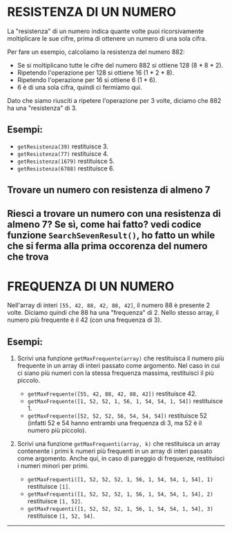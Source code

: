 # RESISTENZA DI UN NUMERO

La "resistenza" di un numero indica quante volte puoi ricorsivamente moltiplicare le sue cifre, prima di ottenere un numero di una sola cifra.

Per fare un esempio, calcoliamo la resistenza del numero 882:

- Se si moltiplicano tutte le cifre del numero 882 si ottiene 128 (8 * 8 * 2).
- Ripetendo l'operazione per 128 si ottiene 16 (1 * 2 * 8).
- Ripetendo l'operazione per 16 si ottiene 6 (1 * 6).
- 6 è di una sola cifra, quindi ci fermiamo qui.

Dato che siamo riusciti a ripetere l'operazione per 3 volte, diciamo che 882 ha una "resistenza" di 3.

## Esempi:

- `getResistenza(39)` restituisce 3.
- `getResistenza(77)` restituisce 4.
- `getResistenza(1679)` restituisce 5.
- `getResistenza(6788)` restituisce 6.

## Trovare un numero con resistenza di almeno 7

Riesci a trovare un numero con una resistenza di almeno 7? Se sì, come hai fatto?
vedi codice funzione `SearchSevenResult()`, ho fatto un while che si ferma alla prima occorenza del numero che trova
---

# FREQUENZA DI UN NUMERO

Nell'array di interi `[55, 42, 88, 42, 88, 42]`, il numero 88 è presente 2 volte. Diciamo quindi che 88 ha una "frequenza" di 2. Nello stesso array, il numero più frequente è il 42 (con una frequenza di 3).

## Esempi:

1. Scrivi una funzione `getMaxFrequente(array)` che restituisca il numero più frequente in un array di interi passato come argomento. Nel caso in cui ci siano più numeri con la stessa frequenza massima, restituisci il più piccolo.

    - `getMaxFrequente([55, 42, 88, 42, 88, 42])` restituisce 42.
    - `getMaxFrequente([1, 52, 52, 1, 56, 1, 54, 54, 1, 54])` restituisce 1.
    - `getMaxFrequente([52, 52, 52, 56, 54, 54, 54])` restituisce 52 (infatti 52 e 54 hanno entrambi una frequenza di 3, ma 52 è il numero più piccolo).

2. Scrivi una funzione `getMaxFrequenti(array, k)` che restituisca un array contenente i primi k numeri più frequenti in un array di interi passato come argomento. Anche qui, in caso di pareggio di frequenze, restituisci i numeri minori per primi.

    - `getMaxFrequenti([1, 52, 52, 52, 1, 56, 1, 54, 54, 1, 54], 1)` restituisce `[1]`.
    - `getMaxFrequenti([1, 52, 52, 52, 1, 56, 1, 54, 54, 1, 54], 2)` restituisce `[1, 52]`.
    - `getMaxFrequenti([1, 52, 52, 52, 1, 56, 1, 54, 54, 1, 54], 3)` restituisce `[1, 52, 54]`.

---
